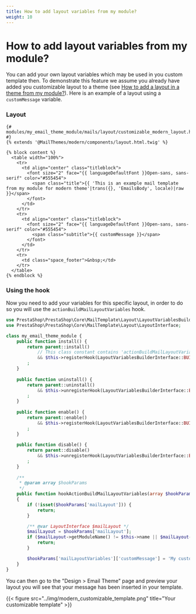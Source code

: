 ```yaml
---
title: How to add layout variables from my module?
weight: 10
---
```


# How to add layout variables from my module?

You can add your own layout variables which may be used in you custom template then. To demonstrate
this feature we assume you already have added you customizable layout to a theme (see [How to add a layout in a theme from my module?](../add-a-layout-from-module/)).
Here is an example of a layout using a `customMessage` variable.

### Layout

```twig
{# modules/my_email_theme_module/mails/layout/customizable_modern_layout.html.twig #}
{% extends '@MailThemes/modern/components/layout.html.twig' %}

{% block content %}
  <table width="100%">
    <tr>
      <td align="center" class="titleblock">
        <font size="2" face="{{ languageDefaultFont }}Open-sans, sans-serif" color="#555454">
          <span class="title">{{ 'This is an example mail template from my module for modern theme'|trans({}, 'EmailsBody', locale)|raw }}</span>
        </font>
      </td>
    </tr>
    <tr>
      <td align="center" class="titleblock">
        <font size="2" face="{{ languageDefaultFont }}Open-sans, sans-serif" color="#555454">
          <span class="subtitle">{{ customMessage }}</span>
        </font>
      </td>
    </tr>
    <tr>
      <td class="space_footer">&nbsp;</td>
    </tr>
  </table>
{% endblock %}
```

### Using the hook

Now you need to add your variables for this specific layout, in order to do so you will use
the `actionBuildMailLayoutVariables` hook.

```php
use PrestaShop\PrestaShop\Core\MailTemplate\Layout\LayoutVariablesBuilderInterface;
use PrestaShop\PrestaShop\Core\MailTemplate\Layout\LayoutInterface;

class my_email_theme_module {
    public function install() {
        return parent::install()
            // This class constant contains 'actionBuildMailLayoutVariables'
            && $this->registerHook(LayoutVariablesBuilderInterface::BUILD_MAIL_LAYOUT_VARIABLES_HOOK)
        ;
    }
    
    public function uninstall() {
        return parent::uninstall()
            && $this->unregisterHook(LayoutVariablesBuilderInterface::BUILD_MAIL_LAYOUT_VARIABLES_HOOK)
        ;        
    }
    
    public function enable() {
        return parent::enable()
            && $this->registerHook(LayoutVariablesBuilderInterface::BUILD_MAIL_LAYOUT_VARIABLES_HOOK)
        ;
    }
    
    public function disable() {
        return parent::disable()
            && $this->unregisterHook(LayoutVariablesBuilderInterface::BUILD_MAIL_LAYOUT_VARIABLES_HOOK)
        ;        
    }
    
    /**
     * @param array $hookParams
     */
    public function hookActionBuildMailLayoutVariables(array $hookParams)
    {
        if (!isset($hookParams['mailLayout'])) {
            return;
        }

        /** @var LayoutInterface $mailLayout */
        $mailLayout = $hookParams['mailLayout'];
        if ($mailLayout->getModuleName() != $this->name || $mailLayout->getName() != 'customizable_modern_layout') {
            return;
        }

        $hookParams['mailLayoutVariables']['customMessage'] = 'My custom message';
    }
}
```

You can then go to the "Design > Email Theme" page and preview your layout you will see that your message has been inserted in your template.

{{< figure src="../img/modern_customizable_template.png" title="Your customizable template" >}}
